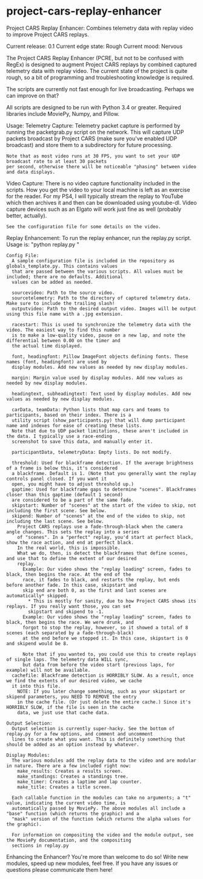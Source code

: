 # project-cars-replay-enhancer
Project CARS Replay Enhancer: Combines telemetry data with replay video to improve Project CARS replays.

Current release: 0.1
Current edge state: Rough
Current mood: Nervous

The Project CARS Replay Enhancer (PCRE, but not to be confused with RegEx) is designed to augment
Project CARS replays by combined captured telemetry data with replay video. The current state of the project
is quite rough, so a bit of programming and troubleshooting knowledge is required.

The scripts are currently not fast enough for live broadcasting. Perhaps we can improve on that?

All scripts are designed to be run with Python 3.4 or greater.
Required libraries include MoviePy, Numpy, and Pillow.

Usage:
  Telemetry Capture:
    Telemetry packet capture is performed by running the packetgrab.py script on the network. This will
    capture UDP packets broadcast by Project CARS (make sure you've enabled UDP broadcast) and store them
    to a subdirectory for future processing.
    
    Note that as most video runs at 30 FPS, you want to set your UDP broadcast rate to at least 30 packets
    per second, otherwise there will be noticeable "phasing" between video and data displays.
    
  Video Capture:
    There is no video capture functionality included in the scripts. How you get the video to your local
    machine is left as an exercise for the reader. For my PS4, I will typically stream the replay to YouTube
    which then archives it and then can be downloaded using youtube-dl. Video capture devices such as an
    Elgato will work just fine as well (probably better, actually).
    
    See the configuration file for some details on the video.
    
  Replay Enhancement:
    To run the replay enhancer, run the replay.py script. Usage is: "python replay.py <config file>"
    
    Config File:
      A sample configuration file is included in the repository as globals_template.py. This contains values
      that are passed between the various scripts. All values must be included; there are no defaults. Additional
      values can be added as needed.
      
      sourcevideo: Path to the source video.
      sourcetelemetry: Path to the directory of captured telemetry data. Make sure to include the trailing slash!
      outputvideo: Path to the desired output video. Images will be output using this file name with a .jpg extension.
      
      racestart: This is used to synchronize the telemetry data with the video. The easiest way to find this number
      is to make a low-quality video, pause on a new lap, and note the differential between 0.00 on the timer and
      the actual time displayed.
      
      font, headingfont: Pillow ImageFont objects defining fonts. These names (font, headingfont) are used by
      display modules. Add new values as needed by new display modules.
      
      margin: Margin value used by display modules. Add new values as needed by new display modules.
      
      headingtext, subheadingtext: Text used by display modules. Add new values as needed by new display modules.
      
      carData, teamData: Python lists that map cars and teams to participants, based on their index. There is a
      utility script (show_participants.py) that will dump participant name and indexes for ease of creating these lists.
      Note that due to UDP packet limitations, these aren't included in the data. I typically use a race-ending
      screenshot to save this data, and manually enter it.
      
      participantData, telemetryData: Empty lists. Do not modify.
      
      threshold: Used for blackframe detection. If the average brightness of a frame is below this, it's considered
      a blackframe. Default is 1. (Note that you generally want the replay controls panel closed. If you want it
      open, you might have to adjust threshold up.)
      gaptime: Used for blackframe gaps to determine "scenes". Blackframes closer than this gaptime (default 1 second)
      are considered to be a part of the same fade.
      skipstart: Number of "scenes" at the start of the video to skip, not including the first scene. See below.
      skipend: Number of "scenes" at the end of the video to skip, not including the last scene. See below.
        Project CARS replays use a fade-through-black when the camera angle changes. This sets the replay into a series
        of "scenes". In a "perfect" replay, you'd start at perfect black, show the race action, and end at perfect black.
        In the real world, this is impossible.
        What we do, then, is detect the blackframes that define scenes, and use that to define the extent of our desired
        replay.
          Example: Our video shows the "replay loading" screen, fades to black, then begins the race. At the end of the
          race, it fades to black, and restarts the replay, but ends before another fade. In this case, skipstart and
          skip end are both 0, as the first and last scenes are automatically* skipped.
            * This is mostly for sanity, due to how Project CARS shows its replays. If you really want those, you can set
            skipstart and skipend to -1.
          Example: Our video shows the "replay loading" screen, fades to black, then begins the race. We were drunk, and
          forgot to stop the replay, however, so it showed a total of 8 scenes (each separated by a fade-through-black)
          at the end before we stopped it. In this case, skipstart is 0 and skipend would be 8.
          
          Note that if you wanted to, you could use this to create replays of single laps. The telemetry data WILL sync,
          but data from before the video start (previous laps, for example) will not be available.
      cachefile: Blackframe detection is HORRIBLY SLOW. As a result, once we find the extents of our desired video, we cache
      it into this file.
        NOTE: If you later change something, such as your skipstart or skipend parameters, you NEED TO REMOVE the entry
        in the cache file. (Or just delete the entire cache.) Since it's HORRIBLY SLOW, if the file is seen in the cache
        data, we just use that cache data.
        
    Output Selection:
      Output selection is currently super-hacky. See the bottom of replay.py for a few options, and comment and uncomment
      lines to create what you want. This is definitely something that should be added as an option instead by whatever.
      
    Display Modules:
      The various modules add the replay data to the video and are modular in nature. There are a few included right now:
        make_results: Creates a results screen.
        make_standings: Creates a standings tree.
        make_timer: Creates a laptime and lap counter.
        make_title: Creates a title screen.
        
      Each callable function in the modules can take no arguments; a "t" value, indicating the current video time, is
      automatically passed by MoviePy. The above modules all include a "base" function (which returns the graphic) and a
      "mask" version of the function (which returns the alpha values for the graphic).
      
      For information on compositing the video and the module output, see the MoviePy documentation, and the compositing
      sections in replay.py
      
Enhancing the Enhancer?
  You're more than welcome to do so! Write new modules, speed up new modules, feel free. If you have any issues or questions
  please communicate them here!
